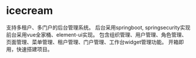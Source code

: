 # icecream
支持多租户、多门户的后台管理系统。
后台采用springboot, springsecurity实现
前台采用vue全家桶、element-ui实现。
包含组织管理、用户管理、角色管理、页面管理、菜单管理、租户管理、门户管理、工作台widget管理功能。
开箱即用，快速搭建项目。
